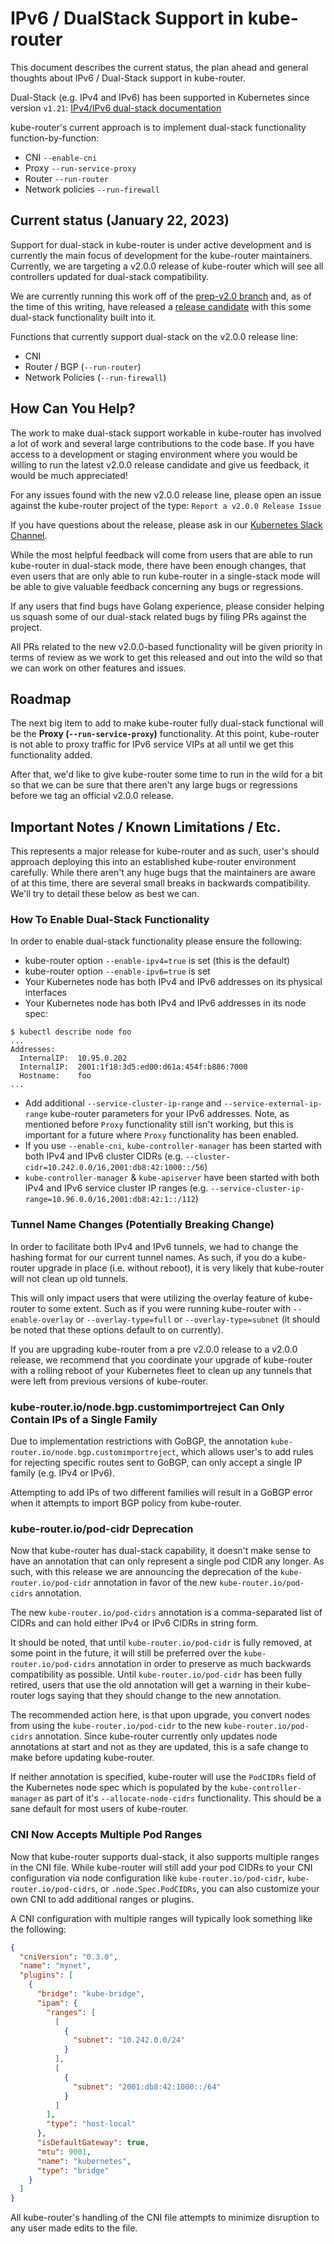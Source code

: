 # IPv6 / DualStack Support in kube-router

This document describes the current status, the plan ahead and general thoughts about IPv6 / Dual-Stack support in
kube-router.

Dual-Stack (e.g. IPv4 and IPv6) has been supported in Kubernetes since version `v1.21`:
[IPv4/IPv6 dual-stack documentation](https://kubernetes.io/docs/concepts/services-networking/dual-stack/)

kube-router's current approach is to implement dual-stack functionality function-by-function:

 * CNI `--enable-cni`
 * Proxy `--run-service-proxy`
 * Router `--run-router`
 * Network policies `--run-firewall`


## Current status (January 22, 2023)

Support for dual-stack in kube-router is under active development and is currently the main focus of development for the
kube-router maintainers. Currently, we are targeting a v2.0.0 release of kube-router which will see all controllers
updated for dual-stack compatibility.

We are currently running this work off of the
[prep-v2.0 branch](https://github.com/cloudnativelabs/kube-router/tree/prep-v2.0) and, as of the time of this writing,
have released a [release candidate]() with this some dual-stack functionality built into it.

Functions that currently support dual-stack on the v2.0.0 release line:

* CNI
* Router / BGP (`--run-router`)
* Network Policies (`--run-firewall`)

## How Can You Help?

The work to make dual-stack support workable in kube-router has involved a lot of work and several large contributions
to the code base. If you have access to a development or staging environment where you would be willing to run the
latest v2.0.0 release candidate and give us feedback, it would be much appreciated!

For any issues found with the new v2.0.0 release line, please open an issue against the kube-router project of the type:
`Report a v2.0.0 Release Issue`

If you have questions about the release, please ask in our
[Kubernetes Slack Channel](https://kubernetes.slack.com/archives/C8DCQGTSB).

While the most helpful feedback will come from users that are able to run kube-router in dual-stack mode, there have
been enough changes, that even users that are only able to run kube-router in a single-stack mode will be able to give
valuable feedback concerning any bugs or regressions.

If any users that find bugs have Golang experience, please consider helping us squash some of our dual-stack related
bugs by filing PRs against the project.

All PRs related to the new v2.0.0-based functionality will be given priority in terms of review as we work to get this
released and out into the wild so that we can work on other features and issues.

## Roadmap

The next big item to add to make kube-router fully dual-stack functional will be the **Proxy (`--run-service-proxy`)**
functionality. At this point, kube-router is not able to proxy traffic for IPv6 service VIPs at all until we get this
functionality added.

After that, we'd like to give kube-router some time to run in the wild for a bit so that we can be sure that there
aren't any large bugs or regressions before we tag an official v2.0.0 release.

## Important Notes / Known Limitations / Etc.

This represents a major release for kube-router and as such, user's should approach deploying this into an established
kube-router environment carefully. While there aren't any huge bugs that the maintainers are aware of at this time,
there are several small breaks in backwards compatibility. We'll try to detail these below as best we can.

### How To Enable Dual-Stack Functionality

In order to enable dual-stack functionality please ensure the following:

* kube-router option `--enable-ipv4=true` is set (this is the default)
* kube-router option `--enable-ipv6=true` is set
* Your Kubernetes node has both IPv4 and IPv6 addresses on its physical interfaces
* Your Kubernetes node has both IPv4 and IPv6 addresses in its node spec:

```shell
$ kubectl describe node foo
...
Addresses:
  InternalIP:  10.95.0.202
  InternalIP:  2001:1f18:3d5:ed00:d61a:454f:b886:7000
  Hostname:    foo
...
```

* Add additional `--service-cluster-ip-range` and `--service-external-ip-range` kube-router parameters for your IPv6
  addresses. Note, as mentioned before `Proxy` functionality still isn't working, but this is important for a future
  where `Proxy` functionality has been enabled.
* If you use `--enable-cni`, `kube-controller-manager` has been started with both IPv4 and IPv6 cluster CIDRs (e.g.
  `--cluster-cidr=10.242.0.0/16,2001:db8:42:1000::/56`)
* `kube-controller-manager` & `kube-apiserver` have been started with both IPv4 and IPv6 service cluster IP ranges (e.g.
  `--service-cluster-ip-range=10.96.0.0/16,2001:db8:42:1::/112`)

### Tunnel Name Changes (Potentially Breaking Change)

In order to facilitate both IPv4 and IPv6 tunnels, we had to change the hashing format for our current tunnel names. As
such, if you do a kube-router upgrade in place (i.e. without reboot), it is very likely that kube-router will not clean
up old tunnels.

This will only impact users that were utilizing the overlay feature of kube-router to some extent. Such as if you were
running kube-router with `--enable-overlay` or `--overlay-type=full` or `--overlay-type=subnet` (it should be noted that
these options default to on currently).

If you are upgrading kube-router from a pre v2.0.0 release to a v2.0.0 release, we recommend that you coordinate
your upgrade of kube-router with a rolling reboot of your Kubernetes fleet to clean up any tunnels that were left from
previous versions of kube-router.

### kube-router.io/node.bgp.customimportreject Can Only Contain IPs of a Single Family

Due to implementation restrictions with GoBGP, the annotation `kube-router.io/node.bgp.customimportreject`, which allows
user's to add rules for rejecting specific routes sent to GoBGP, can only accept a single IP family (e.g. IPv4 or IPv6).

Attempting to add IPs of two different families will result in a GoBGP error when it attempts to import BGP policy from
kube-router.

### kube-router.io/pod-cidr Deprecation

Now that kube-router has dual-stack capability, it doesn't make sense to have an annotation that can only represent
a single pod CIDR any longer. As such, with this release we are announcing the deprecation of the
`kube-router.io/pod-cidr` annotation in favor of the new `kube-router.io/pod-cidrs` annotation.

The new `kube-router.io/pod-cidrs` annotation is a comma-separated list of CIDRs and can hold either IPv4 or IPv6 CIDRs
in string form.

It should be noted, that until `kube-router.io/pod-cidr` is fully removed, at some point in the future, it will still
be preferred over the `kube-router.io/pod-cidrs` annotation in order to preserve as much backwards compatibility as
possible. Until `kube-router.io/pod-cidr` has been fully retired, users that use the old annotation will get a warning
in their kube-router logs saying that they should change to the new annotation.

The recommended action here, is that upon upgrade, you convert nodes from using the `kube-router.io/pod-cidr` to the new
`kube-router.io/pod-cidrs` annotation. Since kube-router currently only updates node annotations at start and not as
they are updated, this is a safe change to make before updating kube-router.

If neither annotation is specified, kube-router will use the `PodCIDRs` field of the Kubernetes node spec which is
populated by the `kube-controller-manager` as part of it's `--allocate-node-cidrs` functionality. This should be a sane
default for most users of kube-router.

### CNI Now Accepts Multiple Pod Ranges

Now that kube-router supports dual-stack, it also supports multiple ranges in the CNI file. While kube-router will
still add your pod CIDRs to your CNI configuration via node configuration like `kube-router.io/pod-cidr`,
`kube-router.io/pod-cidrs`, or `.node.Spec.PodCIDRs`, you can also customize your own CNI to add additional ranges or
plugins.

A CNI configuration with multiple ranges will typically look something like the following:

```json
{
  "cniVersion": "0.3.0",
  "name": "mynet",
  "plugins": [
    {
      "bridge": "kube-bridge",
      "ipam": {
        "ranges": [
          [
            {
              "subnet": "10.242.0.0/24"
            }
          ],
          [
            {
              "subnet": "2001:db8:42:1000::/64"
            }
          ]
        ],
        "type": "host-local"
      },
      "isDefaultGateway": true,
      "mtu": 9001,
      "name": "kubernetes",
      "type": "bridge"
    }
  ]
}
```

All kube-router's handling of the CNI file attempts to minimize disruption to any user made edits to the file.
